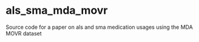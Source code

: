 # als_sma_mda_movr
Source code for a paper on als and sma medication usages using the MDA MOVR dataset
